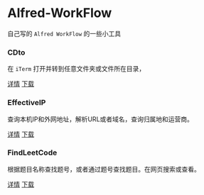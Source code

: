 # Alfred-WorkFlow
自己写的 `Alfred WorkFlow` 的一些小工具

### CDto
在 `iTerm`  打开并转到任意文件夹或文件所在目录，


[详情](https://github.com/qbosen/Alfred-WorkFlow/blob/master/CDto/README.md)
[下载](https://github.com/qbosen/Alfred-WorkFlow/raw/master/CDto/CD.alfredworkflow)

### EffectiveIP
查询本机IP和外网地址，解析URL或者域名，查询归属地和运营商。

[详情](https://github.com/qbosen/Alfred-WorkFlow/blob/master/EffectiveIP/README.md)
[下载](https://github.com/qbosen/Alfred-WorkFlow/raw/master/EffectiveIP/Effective%20IP.alfredworkflow)

### FindLeetCode
根据题目名称查找题号，或者通过题号查找题目。在网页搜索或查看。

[详情](https://github.com/qbosen/Alfred-WorkFlow/blob/master/FindLeetCode/README.md)
[下载](https://github.com/qbosen/Alfred-WorkFlow/raw/master/FindLeetCode/FindLeetCode.alfredworkflow)